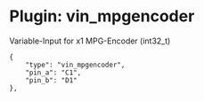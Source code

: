 # Plugin: vin_mpgencoder

Variable-Input for x1 MPG-Encoder (int32_t)

```
{
    "type": "vin_mpgencoder",
    "pin_a": "C1",
    "pin_b": "D1"
},
```
